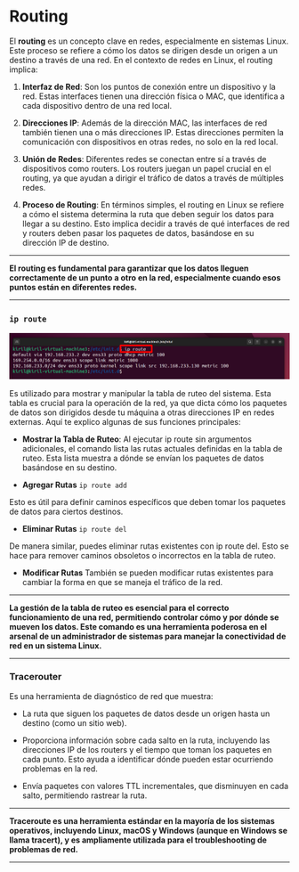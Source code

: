 # Routing

El **routing** es un concepto clave en redes, especialmente en sistemas Linux. Este proceso se refiere a cómo los datos se dirigen desde un origen a un destino a través de una red. En el contexto de redes en Linux, el routing implica:

1. **Interfaz de Red**:  Son los puntos de conexión entre un dispositivo y la red. Estas interfaces tienen una dirección física o MAC, que identifica a cada dispositivo dentro de una red local.

2. **Direcciones IP**: Además de la dirección MAC, las interfaces de red también tienen una o más direcciones IP. Estas direcciones permiten la comunicación con dispositivos en otras redes, no solo en la red local.

3. **Unión de Redes**: Diferentes redes se conectan entre sí a través de dispositivos como routers. Los routers juegan un papel crucial en el routing, ya que ayudan a dirigir el tráfico de datos a través de múltiples redes.

4. **Proceso de Routing**: En términos simples, el routing en Linux se refiere a cómo el sistema determina la ruta que deben seguir los datos para llegar a su destino. Esto implica decidir a través de qué interfaces de red y routers deben pasar los paquetes de datos, basándose en su dirección IP de destino.

***
**El routing es fundamental para garantizar que los datos lleguen correctamente de un punto a otro en la red, especialmente cuando esos puntos están en diferentes redes.**
***

### `ip route`

![ip route](/img/1002-ip-route.png)

Es utilizado para mostrar y manipular la tabla de ruteo del sistema. Esta tabla es crucial para la operación de la red, ya que dicta cómo los paquetes de datos son dirigidos desde tu máquina a otras direcciones IP en redes externas. Aquí te explico algunas de sus funciones principales:

* **Mostrar la Tabla de Ruteo**: Al ejecutar ip route sin argumentos adicionales, el comando lista las rutas actuales definidas en la tabla de ruteo. Esta lista muestra a dónde se envían los paquetes de datos basándose en su destino.

* **Agregar Rutas** `ip route add`

 Esto es útil para definir caminos específicos que deben tomar los paquetes de datos para ciertos destinos.

* **Eliminar Rutas** `ip route del` 

 De manera similar, puedes eliminar rutas existentes con ip route del. Esto se hace para remover caminos obsoletos o incorrectos en la tabla de ruteo.

* **Modificar Rutas**
 También se pueden modificar rutas existentes para cambiar la forma en que se maneja el tráfico de la red.

***
**La gestión de la tabla de ruteo es esencial para el correcto funcionamiento de una red, permitiendo controlar cómo y por dónde se mueven los datos. Este comando es una herramienta poderosa en el arsenal de un administrador de sistemas para manejar la conectividad de red en un sistema Linux.**
***



### Tracerouter

Es una herramienta de diagnóstico de red que muestra:

* La ruta que siguen los paquetes de datos desde un origen hasta un destino (como un sitio web).

* Proporciona información sobre cada salto en la ruta, incluyendo las direcciones IP de los routers y el tiempo que toman los paquetes en cada punto. Esto ayuda a identificar dónde pueden estar ocurriendo problemas en la red. 

* Envía paquetes con valores TTL incrementales, que disminuyen en cada salto, permitiendo rastrear la ruta.

***
**Traceroute es una herramienta estándar en la mayoría de los sistemas operativos, incluyendo Linux, macOS y Windows (aunque en Windows se llama tracert), y es ampliamente utilizada para el troubleshooting de problemas de red.**
***
